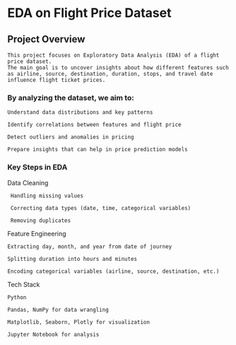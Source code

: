 # EDA on Flight Price Dataset

## Project Overview
    This project focuses on Exploratory Data Analysis (EDA) of a flight price dataset.
    The main goal is to uncover insights about how different features such as airline, source, destination, duration, stops, and travel date influence flight ticket prices.


 ### By analyzing the dataset, we aim to:

    Understand data distributions and key patterns

    Identify correlations between features and flight price

    Detect outliers and anomalies in pricing

    Prepare insights that can help in price prediction models 

### Key Steps in EDA

   Data Cleaning

     Handling missing values

     Correcting data types (date, time, categorical variables)

     Removing duplicates

  Feature Engineering

    Extracting day, month, and year from date of journey

    Splitting duration into hours and minutes

    Encoding categorical variables (airline, source, destination, etc.)
    
  Tech Stack

    Python

    Pandas, NumPy for data wrangling

    Matplotlib, Seaborn, Plotly for visualization

    Jupyter Notebook for analysis
